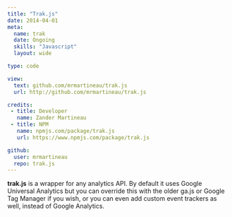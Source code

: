 ```yaml
---
title: "Trak.js"
date: 2014-04-01
meta:
  name: trak
  date: Ongoing
  skills: "Javascript"
  layout: wide

type: code

view:
  text: github.com/mrmartineau/trak.js
  url: http://github.com/mrmartineau/trak.js

credits:
 - title: Developer
   name: Zander Martineau
 - title: NPM
   name: npmjs.com/package/trak.js
   url: https://www.npmjs.com/package/trak.js

github:
  user: mrmartineau
  repo: trak.js
---
```

**trak.js** is a wrapper for any analytics API. By default it uses Google Universal Analytics but you can override this with the older ga.js or Google Tag Manager if you wish, or you can even add custom event trackers as well, instead of Google Analytics.
